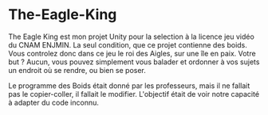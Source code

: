 # The-Eagle-King

The Eagle King est mon projet Unity pour la selection à la licence jeu vidéo du CNAM ENJMIN. La seul condition, que ce projet contienne des boids.
Vous controlez donc dans ce jeu le roi des Aigles, sur une île en paix. Votre but ? Aucun, vous pouvez simplement vous balader et ordonner à vos sujets un endroit où se rendre, ou bien se poser.

Le programme des Boids était donné par les professeurs, mais il ne fallait pas le copier-coller, il fallait le modifier. L'objectif était de voir notre capacité à adapter du code inconnu.
